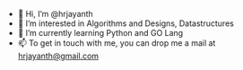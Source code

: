 - 👋 Hi, I’m @hrjayanth
- 👀 I’m interested in Algorithms and Designs, Datastructures
- 🌱 I’m currently learning Python and GO Lang
- 📫 To get in touch with me, you can drop me a mail at hrjayanth@gmail.com

<!---
hrjayanth/hrjayanth is a ✨ special ✨ repository because its `README.md` (this file) appears on your GitHub profile.
You can click the Preview link to take a look at your changes.
--->
